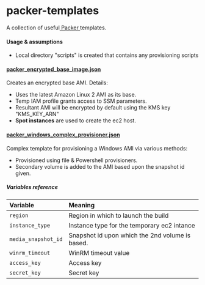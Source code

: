 # packer-templates
A collection of useful<a href="https://www.packer.io/" target="_blank"> Packer </a>templates.

#### Usage & assumptions
 * Local directory "scripts" is created that contains any provisioning scripts 

#### [packer_encrypted_base_image.json](https://github.com/Cloud-42/packer-templates/blob/master/packer_encrypted_base_image.json "packer_encrypted_base_image.json")  
Creates an encrypted base AMI. Details:
 * Uses the latest Amazon Linux 2 AMI as its base.
 * Temp IAM profile grants access to SSM parameters.
 * Resultant AMI will be encrypted by default using the KMS key "KMS_KEY_ARN" 
 * **Spot instances** are used to create the ec2 host.

#### [packer_windows_complex_provisioner.json](https://github.com/Cloud-42/packer-templates/blob/master/packer_windows_complex_provisioner.json "packer_windows_complex_provisioner.json")
Complex template for provisioning a Windows AMI via various methods:
 * Provisioned using file & Powershell provisioners.
 * Secondary volume is added to the AMI based upon the snapshot id given.

##### Variables reference
| Variable | Meaning |
| :------- | :----- |
| `region`| Region in which to launch the build |
| `instance_type` | Instance type for the temporary ec2 intance |
| `media_snapshot_id`| Snapshot id upon which the 2nd volume is based.  |
| `winrm_timeout` | WinRM timeout value |
| `access_key` | Access key |
| `secret_key` | Secret key |
